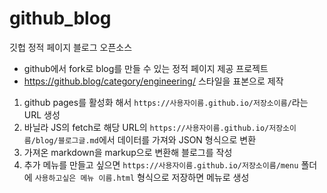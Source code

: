 # github_blog
깃헙 정적 페이지 블로그 오픈소스

* github에서 fork로 blog를 만들 수 있는 정적 페이지 제공 프로젝트
* https://github.blog/category/engineering/ 스타일을 표본으로 제작

1. github pages를 활성화 해서 `https://사용자이름.github.io/저장소이름/`라는 URL 생성
2. 바닐라 JS의 fetch로 해당 URL의 `https://사용자이름.github.io/저장소이름/blog/블로그글.md`에서 데이터를 가져와 JSON 형식으로 변환
3. 가져온 markdown을 markup으로 변환해 블로그를 작성
4. 추가 메뉴를 만들고 싶으면 `https://사용자이름.github.io/저장소이름/menu` 폴더에 `사용하고싶은 메뉴 이름.html` 형식으로 저장하면 메뉴로 생성
